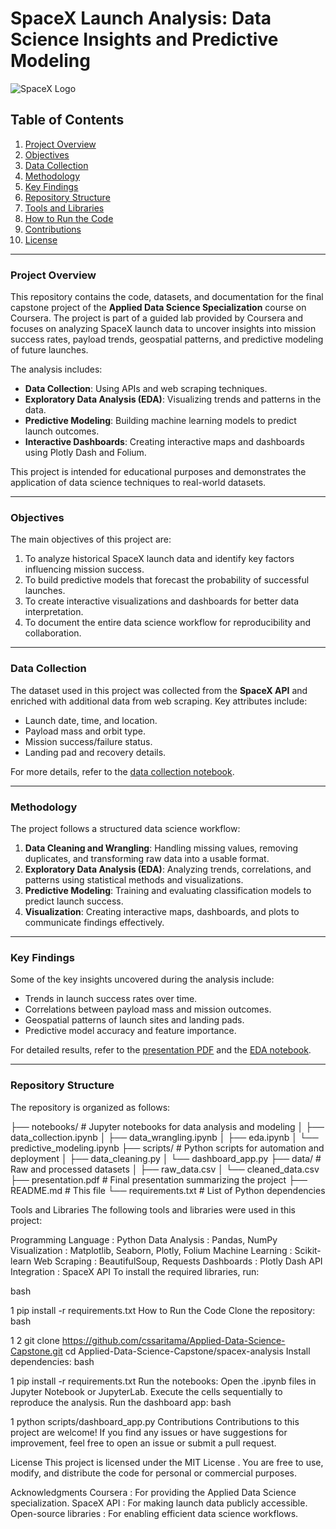 # SpaceX Launch Analysis: Data Science Insights and Predictive Modeling

![SpaceX Logo](https://upload.wikimedia.org/wikipedia/commons/thumb/9/93/SpaceX-Logo.svg/1200px-SpaceX-Logo.svg.png)

## Table of Contents
1. [Project Overview](#project-overview)
2. [Objectives](#objectives)
3. [Data Collection](#data-collection)
4. [Methodology](#methodology)
5. [Key Findings](#key-findings)
6. [Repository Structure](#repository-structure)
7. [Tools and Libraries](#tools-and-libraries)
8. [How to Run the Code](#how-to-run-the-code)
9. [Contributions](#contributions)
10. [License](#license)

---

### **Project Overview**
This repository contains the code, datasets, and documentation for the final capstone project of the **Applied Data Science Specialization** course on Coursera. The project is part of a guided lab provided by Coursera and focuses on analyzing SpaceX launch data to uncover insights into mission success rates, payload trends, geospatial patterns, and predictive modeling of future launches.

The analysis includes:
- **Data Collection**: Using APIs and web scraping techniques.
- **Exploratory Data Analysis (EDA)**: Visualizing trends and patterns in the data.
- **Predictive Modeling**: Building machine learning models to predict launch outcomes.
- **Interactive Dashboards**: Creating interactive maps and dashboards using Plotly Dash and Folium.

This project is intended for educational purposes and demonstrates the application of data science techniques to real-world datasets.

---

### **Objectives**
The main objectives of this project are:
1. To analyze historical SpaceX launch data and identify key factors influencing mission success.
2. To build predictive models that forecast the probability of successful launches.
3. To create interactive visualizations and dashboards for better data interpretation.
4. To document the entire data science workflow for reproducibility and collaboration.

---

### **Data Collection**
The dataset used in this project was collected from the **SpaceX API** and enriched with additional data from web scraping. Key attributes include:
- Launch date, time, and location.
- Payload mass and orbit type.
- Mission success/failure status.
- Landing pad and recovery details.

For more details, refer to the [data collection notebook](notebooks/data_collection.ipynb).

---

### **Methodology**
The project follows a structured data science workflow:
1. **Data Cleaning and Wrangling**: Handling missing values, removing duplicates, and transforming raw data into a usable format.
2. **Exploratory Data Analysis (EDA)**: Analyzing trends, correlations, and patterns using statistical methods and visualizations.
3. **Predictive Modeling**: Training and evaluating classification models to predict launch success.
4. **Visualization**: Creating interactive maps, dashboards, and plots to communicate findings effectively.

---

### **Key Findings**
Some of the key insights uncovered during the analysis include:
- Trends in launch success rates over time.
- Correlations between payload mass and mission outcomes.
- Geospatial patterns of launch sites and landing pads.
- Predictive model accuracy and feature importance.

For detailed results, refer to the [presentation PDF](presentation.pdf) and the [EDA notebook](notebooks/eda.ipynb).

---

### **Repository Structure**
The repository is organized as follows:

├── notebooks/ # Jupyter notebooks for data analysis and modeling
│ ├── data_collection.ipynb
│ ├── data_wrangling.ipynb
│ ├── eda.ipynb
│ └── predictive_modeling.ipynb
├── scripts/ # Python scripts for automation and deployment
│ ├── data_cleaning.py
│ └── dashboard_app.py
├── data/ # Raw and processed datasets
│ ├── raw_data.csv
│ └── cleaned_data.csv
├── presentation.pdf # Final presentation summarizing the project
├── README.md # This file
└── requirements.txt # List of Python dependencies


Tools and Libraries
The following tools and libraries were used in this project:

Programming Language : Python
Data Analysis : Pandas, NumPy
Visualization : Matplotlib, Seaborn, Plotly, Folium
Machine Learning : Scikit-learn
Web Scraping : BeautifulSoup, Requests
Dashboards : Plotly Dash
API Integration : SpaceX API
To install the required libraries, run:

bash


1
pip install -r requirements.txt
How to Run the Code
Clone the repository:
bash


1
2
git clone https://github.com/cssaritama/Applied-Data-Science-Capstone.git
cd Applied-Data-Science-Capstone/spacex-analysis
Install dependencies:
bash


1
pip install -r requirements.txt
Run the notebooks:
Open the .ipynb files in Jupyter Notebook or JupyterLab.
Execute the cells sequentially to reproduce the analysis.
Run the dashboard app:
bash


1
python scripts/dashboard_app.py
Contributions
Contributions to this project are welcome! If you find any issues or have suggestions for improvement, feel free to open an issue or submit a pull request.

License
This project is licensed under the MIT License . You are free to use, modify, and distribute the code for personal or commercial purposes.

Acknowledgments
Coursera : For providing the Applied Data Science specialization.
SpaceX API : For making launch data publicly accessible.
Open-source libraries : For enabling efficient data science workflows.
